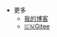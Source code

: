<!-- _navbar.md -->

* 更多
  * [我的博客](https://wsj0051.tk)
  * [:cn:Gitee](https://wsj0051.gitee.io)
  


